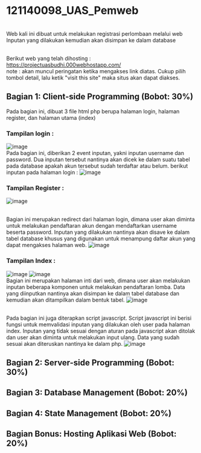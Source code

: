 # 121140098_UAS_Pemweb
<br>Web kali ini dibuat untuk melakukan registrasi perlombaan melalui web
<br>Inputan yang dilakukan kemudian akan disimpan ke dalam database

<br>Berikut web yang telah dihosting : https://projectuasbudhi.000webhostapp.com/
<br>note : akan muncul peringatan ketika mengakses link diatas. Cukup pilih tombol detail, lalu ketik "visit this site" maka situs akan dapat diakses.

## Bagian 1: Client-side Programming (Bobot: 30%)

Pada bagian ini, dibuat 3 file html php berupa halaman login, halaman register, dan halaman utama (index)

### Tampilan login :
![image](https://github.com/Benedictus-Budhi-098/121140098_UAS_Pemweb/assets/146206806/31086703-42d0-4309-a527-9c2275f623a8)
<br>Pada bagian ini, diberikan 2 event inputan, yakni inputan username dan password. Dua inputan tersebut nantinya akan dicek ke dalam suatu tabel pada database apakah akun tersebut sudah terdaftar atau belum. berikut inputan pada halaman login :
![image](https://github.com/Benedictus-Budhi-098/121140098_UAS_Pemweb/assets/146206806/98e6c07f-6025-4377-a7ad-7f8645b40693)

### Tampilan Register :
![image](https://github.com/Benedictus-Budhi-098/121140098_UAS_Pemweb/assets/146206806/8d977717-fcfc-4431-9d10-7d7c422180e2)

<br>Bagian ini merupakan redirect dari halaman login, dimana user akan diminta untuk melakukan pendaftaran akun dengan mendaftarkan username beserta password. Inputan yang dilakukan nantinya akan disave ke dalam tabel database khusus yang digunakan untuk menampung daftar akun yang dapat mengakses halaman web.
![image](https://github.com/Benedictus-Budhi-098/121140098_UAS_Pemweb/assets/146206806/dd432564-a783-4b69-8321-ce09b00afef9)


### Tampilan Index :
![image](https://github.com/Benedictus-Budhi-098/121140098_UAS_Pemweb/assets/146206806/8ff3d420-56c0-4fed-b39a-6e3ee78047e2)
![image](https://github.com/Benedictus-Budhi-098/121140098_UAS_Pemweb/assets/146206806/f75f984e-3fb5-4db7-8f36-9fdf860208ef)
<br>Bagian ini merupakan halaman inti dari web, dimana user akan melakukan inputan beberapa komponen untuk melakukan pendaftaran lomba. Data yang diinputkan nantinya akan disimpan ke dalam tabel database dan kemudian akan ditampilkan dalam bentuk tabel.
![image](https://github.com/Benedictus-Budhi-098/121140098_UAS_Pemweb/assets/146206806/6ce53eb7-dfab-482f-892f-5af3e17738b1)

<br>Pada bagian ini juga diterapkan script javascript. Script javascript ini berisi fungsi untuk memvalidasi inputan yang dilakukan oleh user pada halaman index. Inputan yang tidak sesuai dengan aturan pada javascript akan ditolak dan user akan diminta untuk melakukan input ulang. Data yang sudah sesuai akan diteruskan nantinya ke dalam php.
![image](https://github.com/Benedictus-Budhi-098/121140098_UAS_Pemweb/assets/146206806/ccab8bb5-3732-402b-9f58-df4940278292)






## Bagian 2: Server-side Programming (Bobot: 30%)
## Bagian 3: Database Management (Bobot: 20%)
## Bagian 4: State Management (Bobot: 20%)
## Bagian Bonus: Hosting Aplikasi Web (Bobot: 20%)
